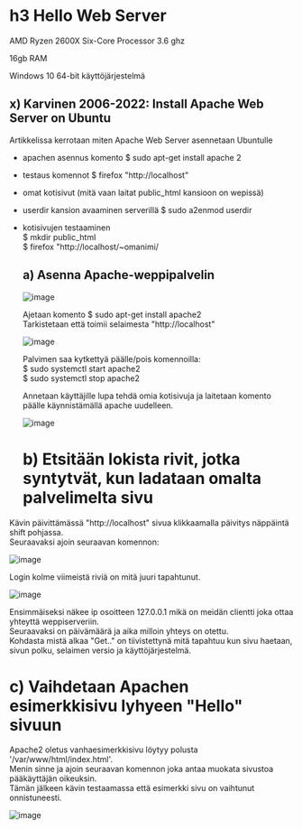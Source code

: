 # h3 Hello Web Server


AMD Ryzen 2600X Six-Core Processor 3.6 ghz

16gb RAM

Windows 10 64-bit käyttöjärjestelmä

## x) Karvinen 2006-2022: Install Apache Web Server on Ubuntu 

Artikkelissa kerrotaan miten Apache Web Server asennetaan Ubuntulle  


- apachen asennus komento $ sudo apt-get install apache 2
- testaus komennot $ firefox "http://localhost"
- omat kotisivut (mitä vaan laitat public_html kansioon on wepissä)
- userdir kansion avaaminen serverillä $ sudo a2enmod userdir
- kotisivujen testaaminen  
  $ mkdir public_html  
  $ firefox "http://localhost/~omanimi/

  ## a) Asenna Apache-weppipalvelin

  ![image](https://github.com/aarott/linuxpalvelimet/assets/78908566/0dedc2f9-f41a-45a1-9eb0-572de5d6283c)

  Ajetaan komento $ sudo apt-get install apache2  
  Tarkistetaan että toimii selaimesta "http://localhost"

  ![image](https://github.com/aarott/linuxpalvelimet/assets/78908566/4ea86877-2abf-4d97-bb09-95c753591be0)

  Palvimen saa kytkettyä päälle/pois komennoilla:  
  $ sudo systemctl start apache2  
  $ sudo systemctl stop apache2

  Annetaan käyttäjille lupa tehdä omia kotisivuja ja laitetaan komento päälle käynnistämällä apache uudelleen.

  ![image](https://github.com/aarott/linuxpalvelimet/assets/78908566/120e8c50-f4e1-4046-a9d3-123db45161f9)



  # b) Etsitään lokista rivit, jotka syntytvät, kun ladataan omalta palvelimelta sivu

  
Kävin päivittämässä "http://localhost" sivua klikkaamalla päivitys näppäintä shift pohjassa.  
Seuraavaksi ajoin seuraavan komennon:  

![image](https://github.com/aarott/linuxpalvelimet/assets/78908566/8963fa41-7c1a-4215-906c-4b08b478d82d)  

Login kolme viimeistä riviä on mitä juuri tapahtunut.

![image](https://github.com/aarott/linuxpalvelimet/assets/78908566/6e07997f-c8bd-430a-bd1d-57e80719c168)

Ensimmäiseksi näkee ip osoitteen 127.0.0.1 mikä on meidän clientti joka ottaa yhteyttä weppiserveriin.  
Seuraavaksi on päivämäärä ja aika milloin yhteys on otettu.  
Kohdasta mistä alkaa "Get.." on tiivistettynä mitä tapahtuu kun sivu haetaan, sivun polku, selaimen versio ja käyttöjärjestelmä. 

# c) Vaihdetaan Apachen esimerkkisivu lyhyeen "Hello" sivuun

Apache2 oletus vanhaesimerkkisivu löytyy polusta '/var/www/html/index.html'.  
Menin sinne ja ajoin seuraavan komennon joka antaa muokata sivustoa pääkäyttäjän oikeuksin.  
Tämän jälkeen kävin testaamassa että esimerkki sivu on vaihtunut onnistuneesti.

![image](https://github.com/aarott/linuxpalvelimet/assets/78908566/36487a72-7aae-4982-a0e9-d474b15019e6)












  

  


  

  


  



  

  

  


